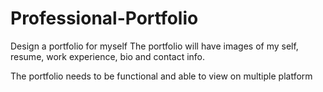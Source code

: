 # Professional-Portfolio
Design a portfolio for myself
The portfolio will have images of my self, resume, work experience, bio and contact info.

The portfolio needs to be functional and able to view on multiple platform